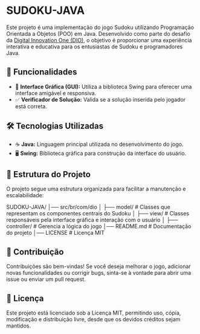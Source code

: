 # SUDOKU-JAVA

Este projeto é uma implementação do jogo Sudoku utilizando Programação Orientada a Objetos (POO) em Java. Desenvolvido como parte do desafio da [Digital Innovation One (DIO)](https://www.dio.me/), o objetivo é proporcionar uma experiência interativa e educativa para os entusiastas de Sudoku e programadores Java.

## 📌 Funcionalidades

- 🎨 **Interface Gráfica (GUI):** Utiliza a biblioteca Swing para oferecer uma interface amigável e responsiva.
- ✅ **Verificador de Solução:** Valida se a solução inserida pelo jogador está correta.

## 🛠 Tecnologias Utilizadas

- ☕ **Java:** Linguagem principal utilizada no desenvolvimento do jogo.
- 🖥 **Swing:** Biblioteca gráfica para construção da interface do usuário.

## 📂 Estrutura do Projeto

O projeto segue uma estrutura organizada para facilitar a manutenção e escalabilidade:

SUDOKU-JAVA/ │── src/br/com/dio │ ├── model/ # Classes que representam os componentes centrais do Sudoku │ ├── view/ # Classes responsáveis pela interface gráfica e interação com o usuário │ ├── controller/ # Gerencia a lógica do jogo │── README.md # Documentação do projeto │── LICENSE # Licença MIT

## 🤝 Contribuição

Contribuições são bem-vindas! Se você deseja melhorar o jogo, adicionar novas funcionalidades ou corrigir bugs, sinta-se à vontade para abrir uma issue ou enviar um pull request.

## 📜 Licença

Este projeto está licenciado sob a Licença MIT, permitindo uso, cópia, modificação e distribuição livre, desde que os devidos créditos sejam mantidos.
